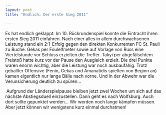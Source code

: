 ```yaml
---
layout: post
title: "Endlich: Der erste Sieg 2011"

---
```


Es hat endlich geklappt: Im 10. Rückrundenspiel konnte die Eintracht ihren ersten Sieg 2011 einfahren. Nach einer alles in allem durchwachsenen Leistung stand ein 2:1-Erfolg gegen den direkten Konkurrenten FC St. Pauli zu Buche. Gekas per Foulelfmeter sowie auf Vorlage von Russ eine Viertelstunde vor Schluss erzielten die Treffer. Takyi per abgefälschtem Freistoß hatte kurz vor der Pause den Ausgleich erzielt. Die drei Punkte waren enorm wichtig, aber die Leistung war noch ausbaufähig. Trotz geballter Offensive (Fenin, Gekas und Amanatidis spielten von Beginn an) kamen eigentlich nur lange Bälle nach vorne. Und in der Abwehr war die Verunsicherung deutlich zu spüren...

 Aufgrund der Länderspielpause bleiben jetzt zwei Wochen um sich auf das nächste Abstiegsduell einzustellen. Dann geht es nach Wolfsburg. Auch dort sollte gepunktet werden... Wir werden noch lange kämpfen müssen. Aber jetzt können wir wenigstens kurz einmal durchatmen!

